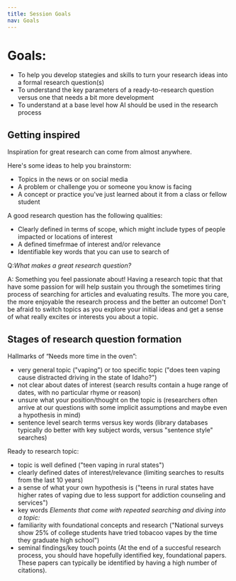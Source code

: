 ```yaml
---
title: Session Goals
nav: Goals
---
```


# Goals: 

- To help you develop stategies and skills to turn your research ideas into a formal research question(s)
- To understand the key parameters of a ready-to-research question versus one that needs a bit more development 
- To understand at a base level how AI should be used in the research process

## Getting inspired

Inspiration for great research can come from almost anywhere. 

Here's some ideas to help you brainstorm:

- Topics in the news or on social media
- A problem or challenge you or someone you know is facing
- A concept or practice you've just learned about it from a class or fellow student

A good research question has the following qualities:

- Clearly defined in terms of scope, which might include types of people impacted or locations of interest
- A defined timefrmae of interest and/or relevance
- Identifiable key words that you can use to search of

Q:_What makes a great research question?_

A: Something you feel passionate about! Having a research topic that that have some passion for will help sustain you through the sometimes tiring process of searching for articles and evaluating results. The more you care, the more enjoyable the research process and the better an outcome! Don't be afraid to switch topics as you explore your initial ideas and get a sense of what really excites or interests you about a topic. 

## Stages of research question formation 

Hallmarks of “Needs more time in the oven”: 
- very general topic ("vaping") or too specific topic ("does teen vaping cause distracted driving in the state of Idaho?")
- not clear about dates of interest (search results contain a huge range of dates, with no particular rhyme or reason)
- unsure what your position/thought on the topic is (researchers often arrive at our questions with some implicit assumptions and maybe even a hypothesis in mind)
- sentence level search terms versus key words (library databases typically do better with key subject words, versus "sentence style" searches)

Ready to research topic: 
- topic is well defined ("teen vaping in rural states")
- clearly defined dates of interest/relevance (limiting searches to results from the last 10 years)
- a sense of what your own hypothesis is ("teens in rural states have higher rates of vaping due to less support for addiction counseling and services")
- key words
_Elements that come with repeated searching and diving into a topic:_
- familiarity with foundational concepts and research ("National surveys show 25% of college students have tried tobacoo vapes by the time they graduate high school")
- seminal findings/key touch points (At the end of a succesful research process, you should have hopefully identified key, foundational papers. These papers can typically be identified by having a high number of citations). 



  

